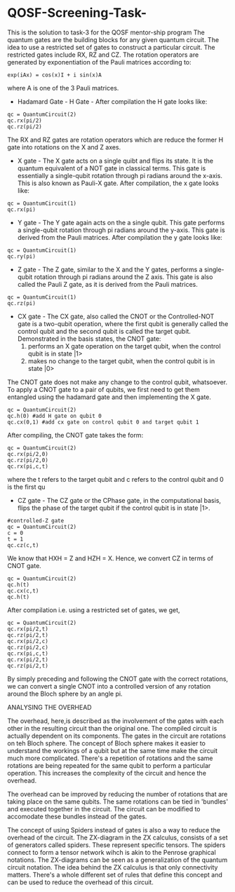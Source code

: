# QOSF-Screening-Task-
This is the solution to task-3 for the QOSF mentor-ship program 
The quantum gates are the building blocks for any given quantum circuit. The idea to use a restricted set of gates to construct a particular circuit. 
The restricted gates include RX, RZ and CZ. The rotation operators are generated by exponentiation of the Pauli matrices according to: 
```
exp(iAx) = cos(x)I + i sin(x)A
```
where A is one of the 3 Pauli matrices. 

* Hadamard Gate - H Gate - After compilation the H gate looks like: 
```
qc = QuantumCircuit(2) 
qc.rx(pi/2)
qc.rz(pi/2)
```
The RX and RZ gates are rotation operators which are reduce the former H gate into rotations on the X and Z axes. 

* X gate - The X gate acts on a single quibt and flips its state. It is the quantum equivalent of a NOT gate in classical terms. This gate is essentially a single-qubit rotation through pi radians around the x-axis. This is also known as Pauli-X gate. After compilation, the x gate looks like: 
```
qc = QuantumCircuit(1)
qc.rx(pi)
```
* Y gate - The Y gate again acts on the a single qubit. This gate performs a single-qubit rotation through pi radians around the y-axis. This gate is derived from the Pauli matrices. After compilation the y gate looks like: 
```
qc = QuantumCircuit(1)
qc.ry(pi)
```
* Z gate - The Z gate, similar to the X and the Y gates, performs a single-qubit rotation through pi radians around the Z axis. This gate is also called the Pauli Z gate, as it is derived from the Pauli matrices. 
```
qc = QuantumCircuit(1)
qc.rz(pi)
```
* CX gate - The CX gate, also called the CNOT or the Controlled-NOT gate is a two-qubit operation, where the first qubit is generally called the control qubit and the second qubit is called the target qubit. Demonstrated in the basis states, the CNOT gate: 
  1. performs an X gate operation on the target qubit, when the control qubit is in state |1> 
  2. makes no change to the target qubit, when the control qubit is in state |0>

The CNOT gate does not make any change to the control qubit, whatsoever. To apply a CNOT gate to a pair of qubits, we first need to get them entangled using the hadamard gate and then implementing the X gate. 
```
qc = QuantumCircuit(2) 
qc.h(0) #add H gate on qubit 0 
qc.cx(0,1) #add cx gate on control qubit 0 and target qubit 1
```
After compiling, the CNOT gate takes the form: 
```
qc = QuantumCircuit(2) 
qc.rx(pi/2,0)
qc.rz(pi/2,0)
qc.rx(pi,c,t)
```
where the t refers to the target qubit and c refers to the control qubit and 0 is the first qu

* CZ gate - The CZ gate or the CPhase gate, in the computational basis, flips the phase of the target qubit if the control qubit is in state |1>. 
```
#controlled-Z gate
qc = QuantumCircuit(2)
c = 0 
t = 1 
qc.cz(c,t)
```
We know that HXH = Z and HZH = X. Hence, we convert CZ in terms of CNOT gate. 
```
qc = QuantumCircuit(2)
qc.h(t)
qc.cx(c,t)
qc.h(t)
```
After compilation i.e. using a restricted set of gates, we get, 
```
qc = QuantumCircuit(2)
qc.rx(pi/2,t)
qc.rz(pi/2,t)
qc.rx(pi/2,c)
qc.rz(pi/2,c)
qc.rx(pi,c,t)
qc.rx(pi/2,t)
qc.rz(pi/2,t)
```
By simply preceding and following the CNOT gate with the correct rotations, we can convert a single CNOT into a controlled version of any rotation around the Bloch sphere by an angle pi. 



ANALYSING THE OVERHEAD

The overhead, here,is described as the involvement of the gates with each other in the resulting circuit than the original one. The compiled circuit is actually dependent on its components. The gates in the circuit are rotations on teh Bloch sphere. The concept of Bloch sphere makes it easier to understand the workings of a qubit but at the same time make the circuit much more complicated. There's a repetition of rotations and the same rotations are being repeated for the same qubit to perform a particular operation. This increases the complexity of the circuit and hence the overhead. 

The overhead can be improved by reducing the number of rotations that are taking place on the same qubits. The same rotations can be tied in 'bundles' and executed together in the circuit. The circuit can be modified to accomodate these bundles instead of the gates. 

The concept of using Spiders instead of gates is also a way to reduce the overhead of the circuit. The ZX-diagram in the ZX calculus, consists of a set of generators called spiders. These represent specific tensors. The spiders connect to form a tensor network wihch is akin to the Penrose graphical notations. 
The ZX-diagrams can be seen as a generalization of the quantum circuit notation. The idea behind the ZX calculus is that only connectivity matters. There's a whole different set of rules that define this concept and can be used to reduce the overhead of this circuit. 
